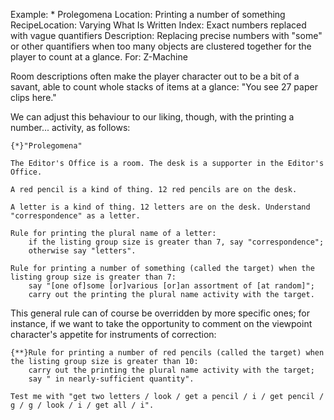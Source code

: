 Example: * Prolegomena
Location: Printing a number of something
RecipeLocation: Varying What Is Written
Index: Exact numbers replaced with vague quantifiers
Description: Replacing precise numbers with "some" or other quantifiers when too many objects are clustered together for the player to count at a glance.
For: Z-Machine

  
Room descriptions often make the player character out to be a bit of a savant, able to count whole stacks of items at a glance: "You see 27 paper clips here."

  
We can adjust this behaviour to our liking, though, with the printing a number... activity, as follows:

  

``` inform7
{*}"Prolegomena"

The Editor's Office is a room. The desk is a supporter in the Editor's Office.

A red pencil is a kind of thing. 12 red pencils are on the desk.

A letter is a kind of thing. 12 letters are on the desk. Understand "correspondence" as a letter.

Rule for printing the plural name of a letter:
	if the listing group size is greater than 7, say "correspondence";
	otherwise say "letters".

Rule for printing a number of something (called the target) when the listing group size is greater than 7:
	say "[one of]some [or]various [or]an assortment of [at random]";
	carry out the printing the plural name activity with the target.
```

  
This general rule can of course be overridden by more specific ones; for instance, if we want to take the opportunity to comment on the viewpoint character's appetite for instruments of correction:

  

``` inform7
{**}Rule for printing a number of red pencils (called the target) when the listing group size is greater than 10:
	carry out the printing the plural name activity with the target;
	say " in nearly-sufficient quantity".

Test me with "get two letters / look / get a pencil / i / get pencil / g / g / look / i / get all / i".
```


